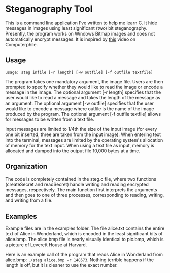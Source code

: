 # Steganography Tool

This is a command line application I've written to help me learn C. It hide messages in images using least significant (two) bit steganography. Presently, the program works on Windows Bitmap images and does not automatically encrypt messages. It is inspired by [this](https://www.youtube.com/watch?v=TWEXCYQKyDc&t=290s) video on Computerphile.

## Usage

`usage: steg infile [-r length] [-w outfile] [-f outfile textfile]`

The program takes one mandatory argument, the image file. Users are then prompted to specify whether they would like to read the image or encode a message in the image. The optional argument [-r length] specifies that the user would like to read a message and takes the length of the message as an argument. The optional argument [-w outfile] specifies that the user would like to encode a message where outfile is the name of the image produced by the program. The optional argument [-f outfile textfile] allows for messages to be written from a text file.

Input messages are limited to 1/4th the size of the input image (for every one bit inserted, three are taken from the input image). When entering text into the terminal, messages are limited by the operating system's allocation of memory for the text input. When using a text file as input, memory is allocated and dumped into the output file 10,000 bytes at a time.


## Organization

The code is completely contained in the steg.c file, where two functions (createSecret and readSecret) handle writing and reading encrypted messages, respectively. The main function first interprets the arguments and then goes to one of three processes, corresponding to reading, writing, and writing from a file.

## Examples

Example files are in the examples folder. The file alice.txt contains the entire text of Alice in Wonderland, which is encoded in the least significant bits of alice.bmp. The alice.bmp file is nearly visually identical to pic.bmp, which is a picture of Leverett House at Harvard.

Here is an example call of the program that reads Alice in Wonderland from alice.bmp: `./steg alice.bmp -r 148573`. Nothing terrible happens if the length is off, but it is cleaner to use the exact number.

